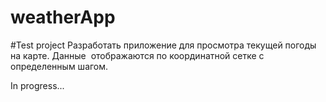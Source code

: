 # weatherApp
#Test project
Разработать приложение для просмотра текущей погоды на карте. Данные  отображаются по координатной сетке с определенным шагом.

In progress...
